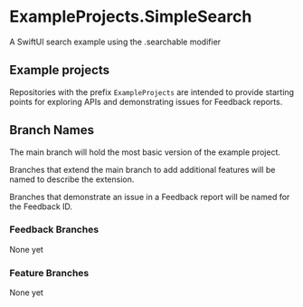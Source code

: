 # ExampleProjects.SimpleSearch
A SwiftUI search example using the .searchable modifier

## Example projects
Repositories with the prefix `ExampleProjects` are intended to provide starting points for exploring APIs and demonstrating issues for Feedback reports.

## Branch Names
The main branch will hold the most basic version of the example project.

Branches that extend the main branch to add additional features will be named to describe the extension.

Branches that demonstrate an issue in a Feedback report will be named for the Feedback ID.

### Feedback Branches
None yet

### Feature Branches
None yet